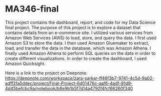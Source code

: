 # MA346-final
This project contains the dashboard, report, and code for my Data Science final project. The purpose of this project is to explore a dataset that contains details from an e-commerce site. I utilized various services from Amazon Web Services (AWS) to load, store, and query the data. I first used Amazon S3 to store the data. I then used Amazon Gluemaker to extract, load, and transfer the data in the database, which was Amazon Athena. I finally used Amazon Athena to perform SQL queries on the data in order to create different visualizations. In order to create the dashboard, I used Amazon Quicksight. 

Here is a link to the project on Deepnote: https://deepnote.com/workspace/zara-sarkar-ff46f3b7-9741-4c5d-9a02-adff2fa5ddec/project/Final-Project-6d01476c-aaf6-4adf-91d9-4d45befcbc9a/notebook/b8e9b1b5f7d14a4792f4fcf66260f340 
